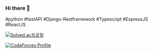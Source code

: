 ### Hi there 👋

#python #fastAPI #Django-Restframework #Typescript #ExpressJS #ReactJS

[![Solved.ac프로필](http://mazassumnida.wtf/api/v2/generate_badge?boj=recoma)](https://solved.ac/recoma)

[![CodeForces Profile](https://cf.leed.at?id=recoma)](https://codeforces.com/profile/recoma)
